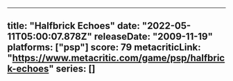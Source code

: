 
---
title: "Halfbrick Echoes"
date: "2022-05-11T05:00:07.878Z"
releaseDate: "2009-11-19"
platforms: ["psp"]
score: 79
metacriticLink: "https://www.metacritic.com/game/psp/halfbrick-echoes"
series: []
---
